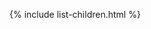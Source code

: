 [//]: # (title: Applications)
[//]: # (caption: Complete applications)
[//]: # (category: samples)
[//]: # (permalink: /samples/app.html)
[//]: # (children: /samples/app/)

{% include list-children.html %}